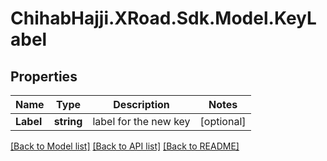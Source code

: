 # ChihabHajji.XRoad.Sdk.Model.KeyLabel

## Properties

Name | Type | Description | Notes
------------ | ------------- | ------------- | -------------
**Label** | **string** | label for the new key | [optional] 

[[Back to Model list]](../README.md#documentation-for-models) [[Back to API list]](../README.md#documentation-for-api-endpoints) [[Back to README]](../README.md)

